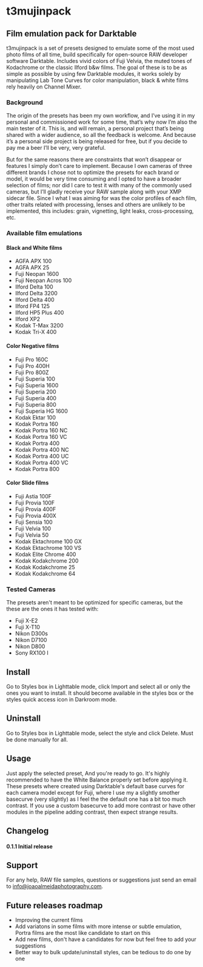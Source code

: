 # t3mujinpack

##			Film emulation pack for Darktable		


t3mujinpack is a set of presets designed to emulate some of the most used photo films of all time, build specifically for open-source RAW developer software Darktable. Includes vivid colors of Fuji Velvia, the muted tones of Kodachrome or the classic Ilford b&w films. The goal of these is to be as simple as possible by using few Darktable modules, it works solely by manipulating Lab Tone Curves for color manipulation, black & white films rely heavily on Channel Mixer.


### Background 

The origin of the presets has been my own workflow, and I’ve using it in my personal and commissioned work for some time, that’s why now I’m also the main tester of it. This is, and will remain, a personal project that’s being shared with a wider audience, so all the feedback is welcome. And because it’s a personal side project is being released for free, but if you decide to pay me a beer I’ll be very, very grateful.

But for the same reasons there are constraints that won’t disappear or features I simply don’t care to implement. Because I own cameras of three different brands I chose not to optimize the presets for each brand or model, it would be very time consuming and I opted to have a broader selection of films; nor did I care to test it with many of the commonly used cameras, but I’ll gladly receive your RAW sample along with your XMP sidecar file. Since I what I was aiming for was the color profiles of each film, other traits related with processing, lenses and others are unlikely to be implemented, this includes: grain, vignetting, light leaks, cross-processing, etc.



### Available film emulations 

#### Black and White films
* AGFA APX 100
* AGFA APX 25
* Fuji Neopan 1600
* Fuji Neopan Acros 100
* Ilford Delta 100
* Ilford Delta 3200
* Ilford Delta 400
* Ilford FP4 125
* Ilford HP5 Plus 400
* Ilford XP2
* Kodak T-Max 3200
* Kodak Tri-X 400

#### Color Negative films
* Fuji Pro 160C
* Fuji Pro 400H
* Fuji Pro 800Z
* Fuji Superia 100
* Fuji Superia 1600
* Fuji Superia 200
* Fuji Superia 400
* Fuji Superia 800
* Fuji Superia HG 1600
* Kodak Ektar 100
* Kodak Portra 160
* Kodak Portra 160 NC
* Kodak Portra 160 VC
* Kodak Portra 400
* Kodak Portra 400 NC
* Kodak Portra 400 UC
* Kodak Portra 400 VC
* Kodak Portra 800

#### Color Slide films
* Fuji Astia 100F
* Fuji Provia 100F
* Fuji Provia 400F
* Fuji Provia 400X
* Fuji Sensia 100
* Fuji Velvia 100
* Fuji Velvia 50
* Kodak Ektachrome 100 GX
* Kodak Ektachrome 100 VS
* Kodak Elite Chrome 400
* Kodak Kodakchrome 200
* Kodak Kodakchrome 25
* Kodak Kodakchrome 64

### Tested Cameras

The presets aren't meant to be optimized for specific cameras, but the these are the ones it has tested with:
* Fuji X-E2
* Fuji X-T10 
* Nikon D300s
* Nikon D7100
* Nikon D800
* Sony RX100 I



## Install
Go to Styles box in Lighttable mode, click Import and select all or only the ones you want to install. It should become available in the styles box or the styles quick access icon in Darkroom mode.

## Uninstall
Go to Styles box in Lighttable mode, select the style and click Delete. Must be done manually for all.

## Usage 
Just apply the selected preset, And you're ready to go. 
It's highly recommended to have the White Balance properly set before applying it. These presets where created using Darktable's default base curves for each camera model except for Fuji, where I use my a slightly smother basecurve (very slightly) as I feel the the default one has a bit too much contrast. If you use a custom basecurve to add more contrast or have other modules in the pipeline adding contrast, then expect strange results. 


## Changelog

#### 0.1.1	Initial release


## Support 

For any help, RAW file samples, questions or suggestions just send an email to info@joaoalmeidaphotography.com.



## Future releases roadmap 

* Improving the current films
* Add variatons in some films with more intense or subtle emulation, Portra films are the most like candidate to start on this
* Add new films, don't have a candidates for now but feel free to add your suggestions  
* Better way to bulk update/uninstall styles, can be tedious to do one by one









